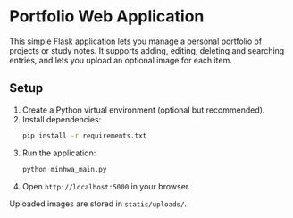 # Portfolio Web Application

This simple Flask application lets you manage a personal portfolio of projects or study notes. It supports adding, editing, deleting and searching entries, and lets you upload an optional image for each item.

## Setup

1. Create a Python virtual environment (optional but recommended).
2. Install dependencies:
   ```bash
   pip install -r requirements.txt
   ```
3. Run the application:
   ```bash
   python minhwa_main.py
   ```
4. Open `http://localhost:5000` in your browser.

Uploaded images are stored in `static/uploads/`.
